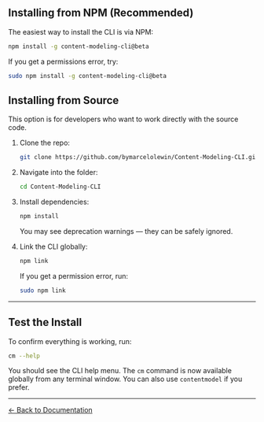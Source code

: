 ## Installing from NPM (Recommended)

The easiest way to install the CLI is via NPM:

```bash
npm install -g content-modeling-cli@beta
```

If you get a permissions error, try:

```bash
sudo npm install -g content-modeling-cli@beta
```

## Installing from Source

This option is for developers who want to work directly with the source code.

1. Clone the repo:

    ```bash
    git clone https://github.com/bymarcelolewin/Content-Modeling-CLI.git
    ```

2. Navigate into the folder:

    ```bash
    cd Content-Modeling-CLI
    ```

3. Install dependencies:

    ```bash
    npm install
    ```

    You may see deprecation warnings — they can be safely ignored.

4. Link the CLI globally:

    ```bash
    npm link
    ```

    If you get a permission error, run:

    ```bash
    sudo npm link
    ```

---

## Test the Install

To confirm everything is working, run:

```bash
cm --help
```

You should see the CLI help menu. The `cm` command is now available globally from any terminal window. You can also use `contentmodel` if you prefer.

---
[<- Back to Documentation](./README.md)